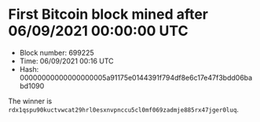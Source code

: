 # First Bitcoin block mined after 06/09/2021 00:00:00 UTC

* Block number: 699225
* Time: 06/09/2021 00:16 UTC
* Hash: 00000000000000000005a91175e0144391f794df8e6c17e47f3bdd06babd1090

The winner is `rdx1qspu90kuctvwcat29hrl0esxnvpnccu5cl0mf069zadmje885rx47jger0luq`.